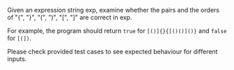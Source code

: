 Given an expression string exp, examine whether the pairs and the orders of 
"{", "}", "(", ")", "[", "]" are correct in exp.

For example, the program should return `true` for `[()]{}{[()()]()}` and `false` for `[(])`.

Please check provided test cases to see expected behaviour for different inputs.
